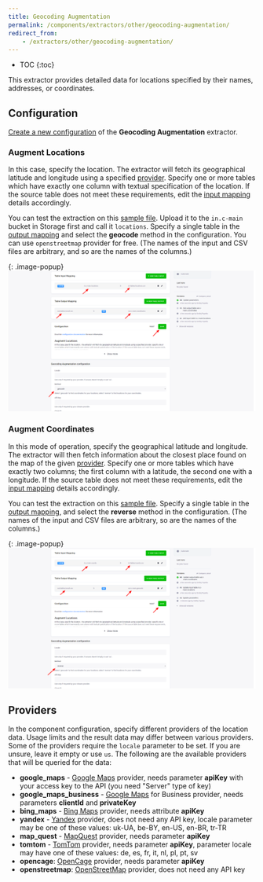 ```yaml
---
title: Geocoding Augmentation
permalink: /components/extractors/other/geocoding-augmentation/
redirect_from:
    - /extractors/other/geocoding-augmentation/
---
```


* TOC
{:toc}

This extractor provides detailed data for locations specified by their names, addresses, or coordinates.

## Configuration
[Create a new configuration](/components/#creating-component-configuration) of the **Geocoding Augmentation** extractor.

### Augment Locations
In this case, specify the location. The extractor will fetch its geographical latitude and longitude 
using a specified [provider](#providers).
Specify one or more tables which have exactly one column with textual specification of the location. 
If the source table does not meet these requirements, 
edit the [input mapping](/transformations/mappings/#input-mapping) details accordingly. 

You can test the extraction on this [sample file](/components/extractors/other/geocoding-augmentation/locations.csv). 
Upload it to the `in.c-main` bucket in Storage first and call it `locations`.
Specify a single table in the [output mapping](/transformations/mappings/#output-mapping) 
and select the **geocode** method in the configuration. You can use `openstreetmap` provider for free.
(The names of the input and CSV files are arbitrary, and so are the names of the columns.)

{: .image-popup}
![Screenshot - Add coordinates to locations](/components/extractors/other/geocoding-augmentation/geocoding-1.png)

### Augment Coordinates
In this mode of operation, specify the geographical latitude and longitude. The extractor
will then fetch information about the closest place found on the map of the given [provider](#providers).
Specify one or more tables which have exactly two columns; the first column with a latitude, the second 
one with a longitude. If the source table does not meet these requirements, edit the [input mapping](/transformations/mappings/#input-mapping) details accordingly. 

You can test the extraction on this [sample file](/components/extractors/other/geocoding-augmentation/coords.csv). 
Specify a single table in the [output mapping](/transformations/mappings/#output-mapping), 
and select the **reverse** method in the configuration.
(The names of the input and CSV files are arbitrary, so are the names of the columns.) 

{: .image-popup}
![Screenshot - Add locations to coordinates](/components/extractors/other/geocoding-augmentation/geocoding-2.png)

## Providers
In the component configuration, specify different providers of the location data. Usage limits and the result data may differ between various providers. 
Some of the providers require the `locale` parameter to be set. If you are unsure, leave it empty or use `us`. 
The following are the available providers that will be queried for the data:

- **google_maps** - [Google Maps](https://developers.google.com/maps/documentation/geocoding/intro) provider, needs parameter **apiKey** with your access key to the API (you need "Server" type of key)
- **google_maps_business** - [Google Maps](https://developers.google.com/maps/premium/faq#getting_started) for Business provider, needs parameters **clientId** and **privateKey**
- **bing_maps** - [Bing Maps](https://docs.microsoft.com/en-us/bingmaps/spatial-data-services/geocode-dataflow-api/?redirectedfrom=MSDN) provider, needs attribute **apiKey**
- **yandex** - [Yandex](https://tech.yandex.com/maps/geocoder/doc/desc/concepts/about-docpage/) provider, does not need any API key, locale parameter may be one of these values: uk-UA, be-BY, en-US, en-BR, tr-TR
- **map_quest** - [MapQuest](https://developer.mapquest.com/documentation/geocoding-api/) provider, needs parameter **apiKey**
- **tomtom** - [TomTom](https://www.programmableweb.com/api/tomtom-geocoding) provider, needs parameter **apiKey**, parameter locale may have one of these values: de, es, fr, it, nl, pl, pt, sv
- **opencage**: [OpenCage](https://opencagedata.com/) provider, needs parameter **apiKey**
- **openstreetmap**: [OpenStreetMap](https://wiki.openstreetmap.org/wiki/Nominatim) provider, does not need any API key
